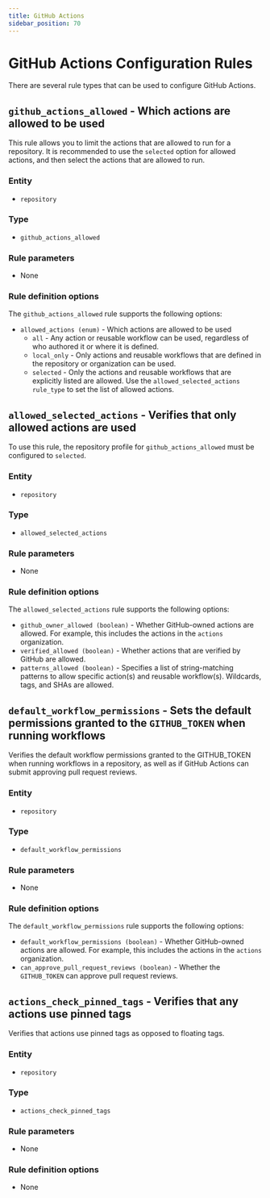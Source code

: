 ```yaml
---
title: GitHub Actions
sidebar_position: 70
---
```


# GitHub Actions Configuration Rules

There are several rule types that can be used to configure GitHub Actions.

## `github_actions_allowed` - Which actions are allowed to be used

This rule allows you to limit the actions that are allowed to run for a
repository. It is recommended to use the `selected` option for allowed actions,
and then select the actions that are allowed to run.

### Entity

- `repository`

### Type

- `github_actions_allowed`

### Rule parameters

- None

### Rule definition options

The `github_actions_allowed` rule supports the following options:

- `allowed_actions (enum)` - Which actions are allowed to be used
  - `all` - Any action or reusable workflow can be used, regardless of who
    authored it or where it is defined.
  - `local_only` - Only actions and reusable workflows that are defined in the
    repository or organization can be used.
  - `selected` - Only the actions and reusable workflows that are explicitly
    listed are allowed. Use the `allowed_selected_actions` `rule_type` to set
    the list of allowed actions.

## `allowed_selected_actions` - Verifies that only allowed actions are used

To use this rule, the repository profile for `github_actions_allowed` must be
configured to `selected`.

### Entity

- `repository`

### Type

- `allowed_selected_actions`

### Rule parameters

- None

### Rule definition options

The `allowed_selected_actions` rule supports the following options:

- `github_owner_allowed (boolean)` - Whether GitHub-owned actions are allowed.
  For example, this includes the actions in the `actions` organization.
- `verified_allowed (boolean)` - Whether actions that are verified by GitHub are
  allowed.
- `patterns_allowed (boolean)` - Specifies a list of string-matching patterns to
  allow specific action(s) and reusable workflow(s). Wildcards, tags, and SHAs
  are allowed.

## `default_workflow_permissions` - Sets the default permissions granted to the `GITHUB_TOKEN` when running workflows

Verifies the default workflow permissions granted to the GITHUB_TOKEN when
running workflows in a repository, as well as if GitHub Actions can submit
approving pull request reviews.

### Entity

- `repository`

### Type

- `default_workflow_permissions`

### Rule parameters

- None

### Rule definition options

The `default_workflow_permissions` rule supports the following options:

- `default_workflow_permissions (boolean)` - Whether GitHub-owned actions are
  allowed. For example, this includes the actions in the `actions` organization.
- `can_approve_pull_request_reviews (boolean)` - Whether the `GITHUB_TOKEN` can
  approve pull request reviews.

## `actions_check_pinned_tags` - Verifies that any actions use pinned tags

Verifies that actions use pinned tags as opposed to floating tags.

### Entity

- `repository`

### Type

- `actions_check_pinned_tags`

### Rule parameters

- None

### Rule definition options

- None
